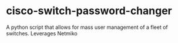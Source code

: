 # cisco-switch-password-changer
A python script that allows for mass user management of a fleet of switches. Leverages Netmiko
